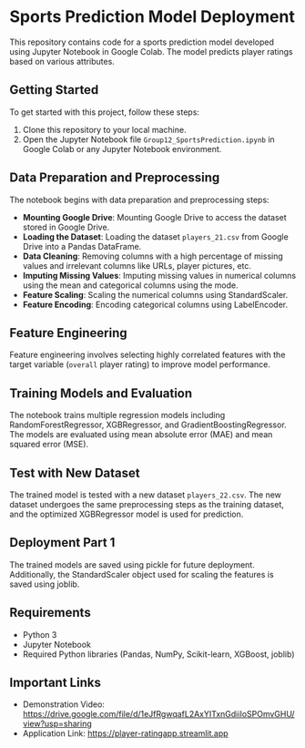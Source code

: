# Sports Prediction Model Deployment

This repository contains code for a sports prediction model developed using Jupyter Notebook in Google Colab. The model predicts player ratings based on various attributes.

## Getting Started

To get started with this project, follow these steps:

1. Clone this repository to your local machine.
2. Open the Jupyter Notebook file `Group12_SportsPrediction.ipynb` in Google Colab or any Jupyter Notebook environment.

## Data Preparation and Preprocessing

The notebook begins with data preparation and preprocessing steps:

- **Mounting Google Drive**: Mounting Google Drive to access the dataset stored in Google Drive.
- **Loading the Dataset**: Loading the dataset `players_21.csv` from Google Drive into a Pandas DataFrame.
- **Data Cleaning**: Removing columns with a high percentage of missing values and irrelevant columns like URLs, player pictures, etc.
- **Imputing Missing Values**: Imputing missing values in numerical columns using the mean and categorical columns using the mode.
- **Feature Scaling**: Scaling the numerical columns using StandardScaler.
- **Feature Encoding**: Encoding categorical columns using LabelEncoder.

## Feature Engineering

Feature engineering involves selecting highly correlated features with the target variable (`overall` player rating) to improve model performance.

## Training Models and Evaluation

The notebook trains multiple regression models including RandomForestRegressor, XGBRegressor, and GradientBoostingRegressor. The models are evaluated using mean absolute error (MAE) and mean squared error (MSE).

## Test with New Dataset

The trained model is tested with a new dataset `players_22.csv`. The new dataset undergoes the same preprocessing steps as the training dataset, and the optimized XGBRegressor model is used for prediction.

## Deployment Part 1

The trained models are saved using pickle for future deployment. Additionally, the StandardScaler object used for scaling the features is saved using joblib.

## Requirements

- Python 3
- Jupyter Notebook
- Required Python libraries (Pandas, NumPy, Scikit-learn, XGBoost, joblib)

## Important Links
- Demonstration Video: https://drive.google.com/file/d/1eJfRgwqafL2AxYITxnGdiiIoSPOmvGHU/view?usp=sharing
- Application Link: https://player-ratingapp.streamlit.app
